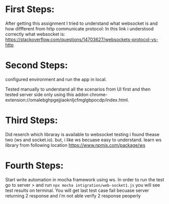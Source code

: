 # First Steps:

After getting this assignment I tried to understand what websocket is and how diffferent from http communicate protocol:
In this link i understood correctly what websocket is: https://stackoverflow.com/questions/14703627/websockets-protocol-vs-http


# Second Steps:

configured environment and run the app in local. 

Tested manually to understand all the scenarios from UI first and then tested server side only using this addon chrome-extension://omalebghpgejjiaoknljcfmglgbpocdp/index.html. 


# Third Steps:

Did reserch which libraray is available to websocket testing i found thease two (ws and socket.io). but, i like ws becuase easy to understand. 
learn ws library from following location https://www.npmjs.com/package/ws


# Fourth Steps:

Start write automation in mocha framework using ws. 
In order to run the test go to server > and run `npx mocha intigration/web-socket1.js`
you will see test results on terminal. You will get last test case fail becuase server returning 2 response and i'm not able verify 2 response peoperly 




